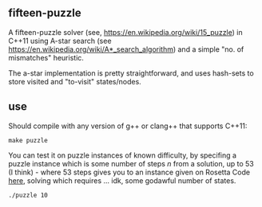 ## fifteen-puzzle

A fifteen-puzzle solver (see, <https://en.wikipedia.org/wiki/15_puzzle>) in C++11
using A-star search (see <https://en.wikipedia.org/wiki/A*_search_algorithm>) and a simple "no. of mismatches" heuristic.

The a-star implementation is pretty straightforward, and uses hash-sets to store visited and "to-visit" states/nodes.

## use

Should compile with any version of g++ or clang++ that supports C++11:

    make puzzle

You can test it on puzzle instances of known difficulty, by specifing a puzzle instance which is some
number of steps *n* from a solution, up to 53 (I think) - where 53 steps gives you to an instance
given on Rosetta Code [here](https://rosettacode.org/wiki/15_puzzle_solver), solving which requires ... idk,
some godawful number of states.

    ./puzzle 10


